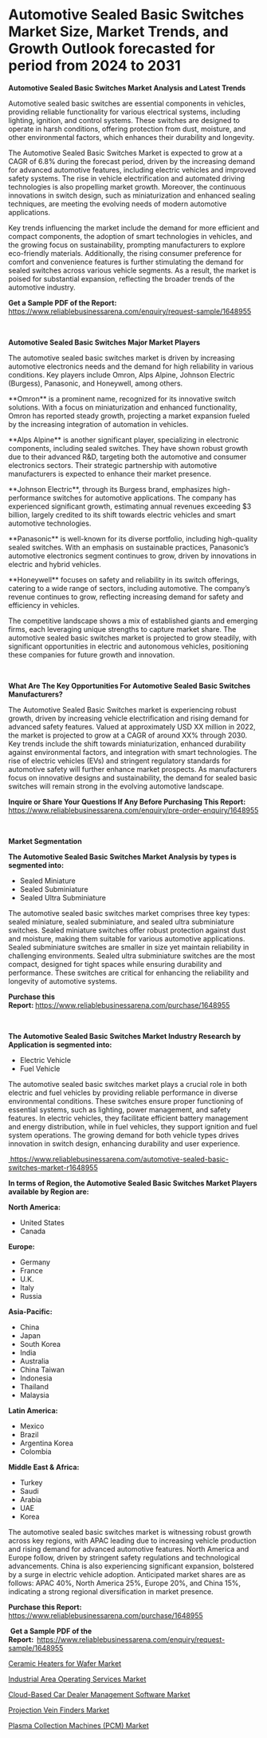 <p><h1>Automotive Sealed Basic Switches Market Size, Market Trends, and Growth Outlook forecasted for period from 2024 to 2031</h1></p><p><strong>Automotive Sealed Basic Switches Market Analysis and Latest Trends</strong></p>
<p><p>Automotive sealed basic switches are essential components in vehicles, providing reliable functionality for various electrical systems, including lighting, ignition, and control systems. These switches are designed to operate in harsh conditions, offering protection from dust, moisture, and other environmental factors, which enhances their durability and longevity.</p><p>The Automotive Sealed Basic Switches Market is expected to grow at a CAGR of 6.8% during the forecast period, driven by the increasing demand for advanced automotive features, including electric vehicles and improved safety systems. The rise in vehicle electrification and automated driving technologies is also propelling market growth. Moreover, the continuous innovations in switch design, such as miniaturization and enhanced sealing techniques, are meeting the evolving needs of modern automotive applications.</p><p>Key trends influencing the market include the demand for more efficient and compact components, the adoption of smart technologies in vehicles, and the growing focus on sustainability, prompting manufacturers to explore eco-friendly materials. Additionally, the rising consumer preference for comfort and convenience features is further stimulating the demand for sealed switches across various vehicle segments. As a result, the market is poised for substantial expansion, reflecting the broader trends of the automotive industry.</p></p>
<p><strong>Get a Sample PDF of the Report:&nbsp;</strong> <a href="https://www.reliablebusinessarena.com/enquiry/request-sample/1648955?utm_campaign=1265&utm_medium=2&utm_source=Github&utm_content=ia&utm_term=15102024&utm_id=automotive-sealed-basic-switches">https://www.reliablebusinessarena.com/enquiry/request-sample/1648955</a></p>
<p>&nbsp;</p>
<p><strong>Automotive Sealed Basic Switches Major Market Players</strong></p>
<p><p>The automotive sealed basic switches market is driven by increasing automotive electronics needs and the demand for high reliability in various conditions. Key players include Omron, Alps Alpine, Johnson Electric (Burgess), Panasonic, and Honeywell, among others.</p><p>**Omron** is a prominent name, recognized for its innovative switch solutions. With a focus on miniaturization and enhanced functionality, Omron has reported steady growth, projecting a market expansion fueled by the increasing integration of automation in vehicles.</p><p>**Alps Alpine** is another significant player, specializing in electronic components, including sealed switches. They have shown robust growth due to their advanced R&D, targeting both the automotive and consumer electronics sectors. Their strategic partnership with automotive manufacturers is expected to enhance their market presence.</p><p>**Johnson Electric**, through its Burgess brand, emphasizes high-performance switches for automotive applications. The company has experienced significant growth, estimating annual revenues exceeding $3 billion, largely credited to its shift towards electric vehicles and smart automotive technologies.</p><p>**Panasonic** is well-known for its diverse portfolio, including high-quality sealed switches. With an emphasis on sustainable practices, Panasonic’s automotive electronics segment continues to grow, driven by innovations in electric and hybrid vehicles.</p><p>**Honeywell** focuses on safety and reliability in its switch offerings, catering to a wide range of sectors, including automotive. The company’s revenue continues to grow, reflecting increasing demand for safety and efficiency in vehicles.</p><p>The competitive landscape shows a mix of established giants and emerging firms, each leveraging unique strengths to capture market share. The automotive sealed basic switches market is projected to grow steadily, with significant opportunities in electric and autonomous vehicles, positioning these companies for future growth and innovation.</p></p>
<p>&nbsp;</p>
<p><strong>What Are The Key Opportunities For Automotive Sealed Basic Switches Manufacturers?</strong></p>
<p><p>The Automotive Sealed Basic Switches market is experiencing robust growth, driven by increasing vehicle electrification and rising demand for advanced safety features. Valued at approximately USD XX million in 2022, the market is projected to grow at a CAGR of around XX% through 2030. Key trends include the shift towards miniaturization, enhanced durability against environmental factors, and integration with smart technologies. The rise of electric vehicles (EVs) and stringent regulatory standards for automotive safety will further enhance market prospects. As manufacturers focus on innovative designs and sustainability, the demand for sealed basic switches will remain strong in the evolving automotive landscape.</p></p>
<p><strong>Inquire or Share Your Questions If Any Before Purchasing This Report:</strong> <a href="https://www.reliablebusinessarena.com/enquiry/pre-order-enquiry/1648955?utm_campaign=1265&utm_medium=2&utm_source=Github&utm_content=ia&utm_term=15102024&utm_id=automotive-sealed-basic-switches">https://www.reliablebusinessarena.com/enquiry/pre-order-enquiry/1648955</a></p>
<p>&nbsp;</p>
<p><strong>Market Segmentation</strong></p>
<p><strong>The Automotive Sealed Basic Switches Market Analysis by types is segmented into:</strong></p>
<p><ul><li>Sealed Miniature</li><li>Sealed Subminiature</li><li>Sealed Ultra Subminiature</li></ul></p>
<p><p>The automotive sealed basic switches market comprises three key types: sealed miniature, sealed subminiature, and sealed ultra subminiature switches. Sealed miniature switches offer robust protection against dust and moisture, making them suitable for various automotive applications. Sealed subminiature switches are smaller in size yet maintain reliability in challenging environments. Sealed ultra subminiature switches are the most compact, designed for tight spaces while ensuring durability and performance. These switches are critical for enhancing the reliability and longevity of automotive systems.</p></p>
<p><strong>Purchase this Report:&nbsp;</strong><a href="https://www.reliablebusinessarena.com/purchase/1648955?utm_campaign=1265&utm_medium=2&utm_source=Github&utm_content=ia&utm_term=15102024&utm_id=automotive-sealed-basic-switches">https://www.reliablebusinessarena.com/purchase/1648955</a></p>
<p>&nbsp;</p>
<p><strong>The Automotive Sealed Basic Switches Market Industry Research by Application is segmented into:</strong></p>
<p><ul><li>Electric Vehicle</li><li>Fuel Vehicle</li></ul></p>
<p><p>The automotive sealed basic switches market plays a crucial role in both electric and fuel vehicles by providing reliable performance in diverse environmental conditions. These switches ensure proper functioning of essential systems, such as lighting, power management, and safety features. In electric vehicles, they facilitate efficient battery management and energy distribution, while in fuel vehicles, they support ignition and fuel system operations. The growing demand for both vehicle types drives innovation in switch design, enhancing durability and user experience.</p></p>
<p><a href="https://www.reliablebusinessarena.com/automotive-sealed-basic-switches-market-r1648955?utm_campaign=1265&utm_medium=2&utm_source=Github&utm_content=ia&utm_term=15102024&utm_id=automotive-sealed-basic-switches">&nbsp;https://www.reliablebusinessarena.com/automotive-sealed-basic-switches-market-r1648955</a></p>
<p><strong>In terms of Region, the Automotive Sealed Basic Switches Market Players available by Region are:</strong></p>
<p>
    <p> <strong> North America: </strong>
        <ul>
            <li>United States</li>
            <li>Canada</li>
        </ul>
        </p> 
    <p> <strong> Europe: </strong>
        <ul>
            <li>Germany</li>
            <li>France</li>
            <li>U.K.</li>
            <li>Italy</li>
            <li>Russia</li>
        </ul>
        </p> 
    <p> <strong> Asia-Pacific: </strong>
        <ul>
            <li>China</li>
            <li>Japan</li>
            <li>South Korea</li>
            <li>India</li>
            <li>Australia</li>
            <li>China Taiwan</li>
            <li>Indonesia</li>
            <li>Thailand</li>
            <li>Malaysia</li>
        </ul>
        </p> 
    <p> <strong> Latin America: </strong>
        <ul>
            <li>Mexico</li>
            <li>Brazil</li>
            <li>Argentina Korea</li>
            <li>Colombia</li>
        </ul>
        </p> 
    <p> <strong> Middle East & Africa: </strong>
        <ul>
            <li>Turkey</li>
            <li>Saudi</li>
            <li>Arabia</li>
            <li>UAE</li>
            <li>Korea</li>
        </ul>
    </p>
    </p>
<p><p>The automotive sealed basic switches market is witnessing robust growth across key regions, with APAC leading due to increasing vehicle production and rising demand for advanced automotive features. North America and Europe follow, driven by stringent safety regulations and technological advancements. China is also experiencing significant expansion, bolstered by a surge in electric vehicle adoption. Anticipated market shares are as follows: APAC 40%, North America 25%, Europe 20%, and China 15%, indicating a strong regional diversification in market presence.</p></p>
<p><strong>Purchase this Report: </strong><a href="https://www.reliablebusinessarena.com/purchase/1648955?utm_campaign=1265&utm_medium=2&utm_source=Github&utm_content=ia&utm_term=15102024&utm_id=automotive-sealed-basic-switches">https://www.reliablebusinessarena.com/purchase/1648955</a></p>
<p>&nbsp;<strong>Get a Sample PDF of the Report:&nbsp;&nbsp;</strong><a href="https://www.reliablebusinessarena.com/enquiry/request-sample/1648955?utm_campaign=1265&utm_medium=2&utm_source=Github&utm_content=ia&utm_term=15102024&utm_id=automotive-sealed-basic-switches">https://www.reliablebusinessarena.com/enquiry/request-sample/1648955</a></p>
<p><strong></strong></p>
<p><p><a href="https://www.linkedin.com/pulse/global-ceramic-heaters-wafer-market-size-trends-analysis-regional-x1bqe?trk=public_post_embed_feed-article-content&utm_campaign=1265&utm_medium=2&utm_source=Github&utm_content=ia&utm_term=15102024&utm_id=automotive-sealed-basic-switches">Ceramic Heaters for Wafer Market</a></p><p><a href="https://www.linkedin.com/pulse/strategic-market-insights-global-industrial-area-operating-ol2ze?trk=public_post_embed_feed-article-content&utm_campaign=1265&utm_medium=2&utm_source=Github&utm_content=ia&utm_term=15102024&utm_id=automotive-sealed-basic-switches">Industrial Area Operating Services Market</a></p><p><a href="https://www.linkedin.com/pulse/cloud-based-car-dealer-management-software-market-drivers-yatje?utm_campaign=1265&utm_medium=2&utm_source=Github&utm_content=ia&utm_term=15102024&utm_id=automotive-sealed-basic-switches">Cloud-Based Car Dealer Management Software Market</a></p><p><a href="https://github.com/tealewe4ey/Market-Research-Report-List-1/blob/main/projection-vein-finders-market.md?utm_campaign=1265&utm_medium=2&utm_source=Github&utm_content=ia&utm_term=15102024&utm_id=automotive-sealed-basic-switches">Projection Vein Finders Market</a></p><p><a href="https://github.com/pzutterh2/Market-Research-Report-List-1/blob/main/plasma-collection-machines-pcm-market.md?utm_campaign=1265&utm_medium=2&utm_source=Github&utm_content=ia&utm_term=15102024&utm_id=automotive-sealed-basic-switches">Plasma Collection Machines (PCM) Market</a></p></p>